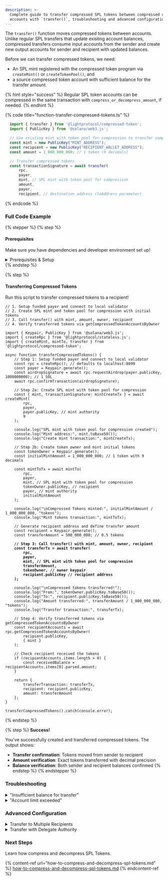 ```yaml
---
description: >-
  Complete guide to transfer compressed SPL tokens between compressed or regular
  accounts with `transfer()`, troubleshooting and advanced configurations.
---
```



The `transfer()` function moves compressed tokens between accounts. Unlike regular SPL transfers that update existing account balances, compressed transfers consume input accounts from the sender and create new output accounts for sender and recipient with updated balances.

Before we can transfer compressed tokens, we need:

* An SPL mint registered with the compressed token program via `createMint()` or `createTokenPool()`, and
* a source compressed token account with sufficient balance for the transfer amount.&#x20;

{% hint style="success" %}
Regular SPL token accounts can be compressed in the same transaction with `compress_or_decompress_amount`, if needed.
{% endhint %}

{% code title="function-transfer-compressed-tokens.ts" %}
```typescript
  import { transfer } from '@lightprotocol/compressed-token';
  import { PublicKey } from '@solana/web3.js';

  // Use existing mint with token pool for compression to transfer compressed tokens
  const mint = new PublicKey("MINT_ADDRESS");
  const recipient = new PublicKey("RECIPIENT_WALLET_ADDRESS");
  const amount = 1_000_000_000; // 1 token (9 decimals)

  // Transfer compressed tokens
  const transactionSignature = await transfer(
      rpc,
      payer,
      mint, // SPL mint with token pool for compression
      amount,
      payer,
      recipient, // destination address (toAddress parameter)
```
{% endcode %}

### Full Code Example

{% stepper %}
{% step %}
#### Prerequisites

Make sure you have dependencies and developer environment set up!

<details>

<summary>Prerequisites &#x26; Setup</summary>

#### Dependencies

```bash
npm install --save-dev typescript tsx @types/node && \
npm install --save \
    @lightprotocol/stateless.js \
    @lightprotocol/compressed-token \
    @solana/web3.js \
    @solana/spl-token
```

**Alternatives:**

```bash
yarn add --dev typescript tsx @types/node && \
yarn add \
    @lightprotocol/stateless.js \
    @lightprotocol/compressed-token \
    @solana/web3.js \
    @solana/spl-token
```

```bash
pnpm add --save-dev typescript tsx @types/node && \
pnpm add \
    @lightprotocol/stateless.js \
    @lightprotocol/compressed-token \
    @solana/web3.js \
    @solana/spl-token
```

#### Developer Environment

By default, this guide uses Localnet.

```bash
# Install the development CLI
npm install @lightprotocol/zk-compression-cli
```

```bash
# Start a local test validator
light test-validator

## ensure you have the Solana CLI accessible in your system PATH 
```

```typescript
// createRpc() defaults to local test validator endpoints
import {
  Rpc,
  createRpc,
} from "@lightprotocol/stateless.js";

const connection: Rpc = createRpc();

async function main() {
  let slot = await connection.getSlot();
  console.log(slot);

  let health = await connection.getIndexerHealth(slot);
  console.log(health);
  // "Ok"
}

main();
```

**Alternative: Using Devnet**

Follow these steps to create an RPC Connection. Replace `<your_api_key>` with your API key before running.

{% hint style="info" %}
Get your API Key [here](https://www.helius.dev/zk-compression), if you don't have one yet.
{% endhint %}

```typescript
import { createRpc } from "@lightprotocol/stateless.js";

// Helius exposes Solana and Photon RPC endpoints through a single URL
const RPC_ENDPOINT = "https://devnet.helius-rpc.com?api-key=<your_api_key>";
const connection = createRpc(RPC_ENDPOINT, RPC_ENDPOINT, RPC_ENDPOINT);

console.log("Connection created!");
console.log("RPC Endpoint:", RPC_ENDPOINT);
```

</details>
{% endstep %}

{% step %}
#### Transferring Compressed Tokens

Run this script to transfer compressed tokens to a recipient!

<pre class="language-typescript" data-title="transfer-compressed-tokens.ts" data-overflow="wrap"><code class="lang-typescript">// 1. Setup funded payer and connect to local validator
// 2. Create SPL mint and token pool for compression with initial tokens
// 3. Call transfer() with mint, amount, owner, recipient
// 4. Verify transferred tokens via getCompressedTokenAccountsByOwner

import { Keypair, PublicKey } from '@solana/web3.js';
import { createRpc } from '@lightprotocol/stateless.js';
import { createMint, mintTo, transfer } from '@lightprotocol/compressed-token';

async function transferCompressedTokens() {
    // Step 1: Setup funded payer and connect to local validator
    const rpc = createRpc(); // defaults to localhost:8899
    const payer = Keypair.generate();
    const airdropSignature = await rpc.requestAirdrop(payer.publicKey, 1000000000); // 1 SOL
    await rpc.confirmTransaction(airdropSignature);

    // Step 2a: Create SPL mint with token pool for compression
    const { mint, transactionSignature: mintCreateTx } = await createMint(
        rpc,
        payer,
        payer.publicKey, // mint authority
        9
    );

    console.log("SPL mint with token pool for compression created");
    console.log("Mint address:", mint.toBase58());
    console.log("Create mint transaction:", mintCreateTx);

    // Step 2b: Create token owner and mint initial tokens
    const tokenOwner = Keypair.generate();
    const initialMintAmount = 1_000_000_000; // 1 token with 9 decimals

    const mintToTx = await mintTo(
        rpc,
        payer,
        mint, // SPL mint with token pool for compression
        tokenOwner.publicKey, // recipient
        payer, // mint authority
        initialMintAmount
    );

    console.log("\nCompressed Tokens minted:", initialMintAmount / 1_000_000_000, "tokens");
    console.log("Mint tokens transaction:", mintToTx);

    // Generate recipient address and define transfer amount
    const recipient = Keypair.generate();
    const transferAmount = 500_000_000; // 0.5 tokens

<strong>    // Step 3: Call transfer() with mint, amount, owner, recipient
</strong><strong>    const transferTx = await transfer(
</strong><strong>        rpc,
</strong><strong>        payer,
</strong><strong>        mint, // SPL mint with token pool for compression
</strong><strong>        transferAmount,
</strong><strong>        tokenOwner, // owner keypair
</strong><strong>        recipient.publicKey // recipient address
</strong><strong>    );
</strong>
    console.log("\nCompressed tokens transferred!");
    console.log("From:", tokenOwner.publicKey.toBase58());
    console.log("To:", recipient.publicKey.toBase58());
    console.log("Amount transferred:", transferAmount / 1_000_000_000, "tokens");
    console.log("Transfer transaction:", transferTx);

    // Step 4: Verify transferred tokens via getCompressedTokenAccountsByOwner
    const recipientAccounts = await rpc.getCompressedTokenAccountsByOwner(
        recipient.publicKey,
        { mint }
    );

    // Check recipient received the tokens
    if (recipientAccounts.items.length > 0) {
        const receivedBalance = recipientAccounts.items[0].parsed.amount;
    }

    return { 
        transferTransaction: transferTx, 
        recipient: recipient.publicKey, 
        amount: transferAmount 
    };
}

transferCompressedTokens().catch(console.error);
</code></pre>
{% endstep %}

{% step %}
**Success!**

You've successfully created and transferred compressed tokens. The output shows:

* **Transfer confirmation**: Tokens moved from sender to recipient
* **Amount verification**: Exact tokens transferred with decimal precision
* **Balance verification**: Both sender and recipient balances confirmed
{% endstep %}
{% endstepper %}

### Troubleshooting

<details>

<summary>"Insufficient balance for transfer"</summary>

The sender doesn't have enough compressed tokens for the requested transfer amount.

```typescript
// Check current balance first
const tokenAccounts = await rpc.getCompressedTokenAccountsByOwner(
    owner.publicKey,
    { mint }
);

if (tokenAccounts.items.length === 0) {
    throw new Error("No compressed token accounts found");
}

// Calculate total balance across all accounts
const totalBalance = tokenAccounts.items.reduce(
    (sum, account) => sum.add(account.parsed.amount),
    new BN(0)
);

console.log("Available balance:", totalBalance.toString());

// Ensure transfer amount doesn't exceed balance
if (new BN(transferAmount).gt(totalBalance)) {
    throw new Error(`Transfer amount ${transferAmount} exceeds balance ${totalBalance.toString()}`);
}
```

</details>

<details>

<summary>"Account limit exceeded"</summary>

The transfer requires more than 4 compressed accounts, which exceeds the transaction limit.

```typescript
// Error message: "Account limit exceeded: max X (4 accounts) per transaction. 
// Total balance: Y (Z accounts). Consider multiple transfers to spend full balance."

// Split into multiple smaller transfers
const maxTransferPerTx = 1_000_000_000; // Adjust based on your account sizes

if (transferAmount > maxTransferPerTx) {
    console.log("Large transfer detected, splitting into multiple transactions...");
    
    let remainingAmount = transferAmount;
    while (remainingAmount > 0) {
        const currentTransfer = Math.min(remainingAmount, maxTransferPerTx);
        
        await transfer(
            rpc,
            payer,
            mint,
            currentTransfer,
            owner,
            recipient
        );
        
        remainingAmount -= currentTransfer;
        console.log(`Transferred ${currentTransfer}, remaining: ${remainingAmount}`);
    }
}
```

</details>

### Advanced Configuration

<details>

<summary>Transfer to Multiple Recipients</summary>

Transfer to multiple recipients in separate transactions:

```typescript
const recipients = [
    Keypair.generate().publicKey,
    Keypair.generate().publicKey,
    Keypair.generate().publicKey,
];

const amounts = [
    100_000_000, // 0.1 tokens
    200_000_000, // 0.2 tokens  
    150_000_000, // 0.15 tokens
];

for (let i = 0; i < recipients.length; i++) {
    const transactionSignature = await transfer(
        rpc,
        payer,
        mint,
        amounts[i],
        owner,
        recipients[i],
    );
    
    console.log(`Transfer ${i + 1} completed:`, transactionSignature);
}
```

</details>

<details>

<summary>Transfer with Delegate Authority</summary>

Transfer tokens using delegate authority:

```typescript
import { approve, transferDelegated } from '@lightprotocol/compressed-token';

// 1. Owner approves delegate
await approve(
    rpc,
    payer,
    mint,
    amount,
    owner, // Signer
    delegate.publicKey, // PublicKey
);

// 2. Delegate transfers tokens
await transferDelegated(
    rpc,
    payer,
    mint,
    transferAmount,
    delegate, // Signer - named "owner" in SDK
    recipient,
);
```

</details>

### Next Steps

Learn how compress and decompress SPL Tokens.

{% content-ref url="how-to-compress-and-decompress-spl-tokens.md" %}
[how-to-compress-and-decompress-spl-tokens.md](how-to-compress-and-decompress-spl-tokens.md)
{% endcontent-ref %}
